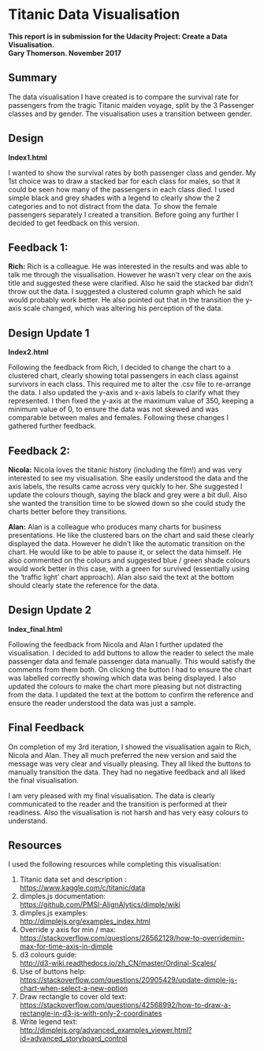 
# Titanic Data Visualisation

**This report is in submission for the Udacity Project: Create a Data Visualisation.<br>
Gary Thomerson. November 2017**

## Summary

The data visualisation I have created is to compare the survival rate for passengers from the tragic Titanic maiden voyage, split by the 3 Passenger classes and by gender. The visualisation uses a transition between gender.

## Design
**Index1.html**

I wanted to show the survival rates by both passenger class and gender. My 1st choice was to draw a stacked bar for each class for males, so that it could be seen how many of the passengers in each class died. I used simple black and grey shades with a legend to clearly show the 2 categories and to not distract from the data. To show the female passengers separately I created a transition. Before going any further I decided to get feedback on this version.

## Feedback 1:

**Rich:**
Rich is a colleague. He was interested in the results and was able to talk me through the visualisation. However he wasn’t very clear on the axis title and suggested these were clarified. Also he said the stacked bar didn’t throw out the data. I suggested a clustered column graph which he said would probably work better. He also pointed out that in the transition the y-axis scale changed, which was altering his perception of the data.

## Design Update 1
**Index2.html**

Following the feedback from Rich, I decided to change the chart to a clustered chart, clearly showing total passengers in each class against survivors in each class. This required me to alter the .csv file to re-arrange the data. I also updated the y-axis and x-axis labels to clarify what they represented. I then fixed the y-axis at the maximum value of 350, keeping a minimum value of 0, to ensure the data was not skewed and was comparable between males and females. Following these changes I gathered further feedback.

## Feedback 2:

**Nicola:**
Nicola loves the titanic history (including the film!) and was very interested to see my visualisation. She easily understood the data and the axis labels, the results came across very quickly to her. She suggested I update the colours though, saying the black and grey were a bit dull. Also she wanted the transition time to be slowed down so she could study the charts better before they transitions.

**Alan:**
Alan is a colleague who produces many charts for business presentations. He like the clustered bars on the chart and said these clearly displayed the data. However he didn’t like the automatic transition on the chart. He would like to be able to pause it, or select the data himself. He also commented on the colours and suggested blue / green shade colours would work better in this case, with a green for survived (essentially using the ‘traffic light’ chart approach). Alan also said the text at the bottom should clearly state the reference for the data.

## Design Update 2
**Index_final.html**

Following the feedback from Nicola and Alan I further updated the visualisation. I decided to add buttons to allow the reader to select the male passenger data and female passenger data manually. This would satisfy the comments from them both. On clicking the button I had to ensure the chart was labelled correctly showing which data was being displayed. I also updated the colours to make the chart more pleasing but not distracting from the data. I updated the text at the bottom to confirm the reference and ensure the reader understood the data was just a sample.

## Final Feedback

On completion of my 3rd iteration, I showed the visualisation again to Rich, Nicola and Alan. They all much preferred the new version and said the message was very clear and visually pleasing. They all liked the buttons to manually transition the data. They had no negative feedback and all liked the final visualisation. 

I am very pleased with my final visualisation. The data is clearly communicated to the reader and the transition is performed at their readiness. Also the visualisation is not harsh and has very easy colours to understand.


## Resources

I used the following resources while completing this visualisation:

1) Titanic data set and description :<br>
https://www.kaggle.com/c/titanic/data<br>
2) dimples.js documentation:<br>
https://github.com/PMSI-AlignAlytics/dimple/wiki<br>
3) dimples.js examples:<br>
http://dimplejs.org/examples_index.html<br>
4) Override y axis for min / max:<br>
https://stackoverflow.com/questions/26562129/how-to-overridemin-max-for-time-axis-in-dimple<br>
5) d3 colours guide:<br>
http://d3-wiki.readthedocs.io/zh_CN/master/Ordinal-Scales/<br>
6) Use of buttons help:<br>
https://stackoverflow.com/questions/20905429/update-dimple-js-chart-when-select-a-new-option<br>
7) Draw rectangle to cover old text:<br>
https://stackoverflow.com/questions/42568992/how-to-draw-a-rectangle-in-d3-js-with-only-2-coordinates<br>
8) Write legend text:<br>
http://dimplejs.org/advanced_examples_viewer.html?id=advanced_storyboard_control<br>






```python

```
